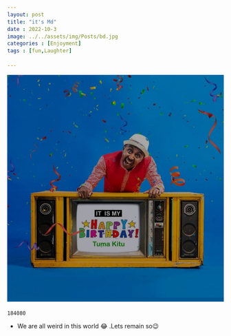 ```yaml
---
layout: post
title: "it's Md"
date : 2022-10-3
image: ../../assets/img/Posts/bd.jpg
categories : [Enjoyment]
tags : [fun,Laughter]

---
```




![Flag](/assets/img/Posts/bd.jpg)

 `184080`
- We are all weird in this world 😂 .Lets remain so😉